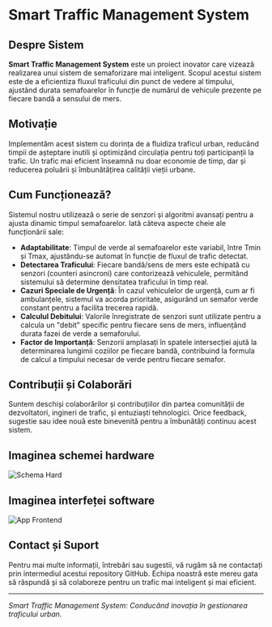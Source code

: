 # Smart Traffic Management System

## Despre Sistem

**Smart Traffic Management System** este un proiect inovator care vizează realizarea unui sistem de semaforizare mai inteligent. Scopul acestui sistem este de a eficientiza fluxul traficului din punct de vedere al timpului, ajustând durata semafoarelor în funcție de numărul de vehicule prezente pe fiecare bandă a sensului de mers.

## Motivație

Implementăm acest sistem cu dorința de a fluidiza traficul urban, reducând timpii de așteptare inutili și optimizând circulația pentru toți participanții la trafic. Un trafic mai eficient înseamnă nu doar economie de timp, dar și reducerea poluării și îmbunătățirea calității vieții urbane.

## Cum Funcționează?

Sistemul nostru utilizează o serie de senzori și algoritmi avansați pentru a ajusta dinamic timpul semafoarelor. Iată câteva aspecte cheie ale funcționării sale:

- **Adaptabilitate**: Timpul de verde al semafoarelor este variabil, între Tmin și Tmax, ajustându-se automat în funcție de fluxul de trafic detectat.
- **Detectarea Traficului**: Fiecare bandă/sens de mers este echipată cu senzori (counteri asincroni) care contorizează vehiculele, permitând sistemului să determine densitatea traficului în timp real.
- **Cazuri Speciale de Urgență**: În cazul vehiculelor de urgență, cum ar fi ambulanțele, sistemul va acorda prioritate, asigurând un semafor verde constant pentru a facilita trecerea rapidă.
- **Calculul Debitului**: Valorile înregistrate de senzori sunt utilizate pentru a calcula un "debit" specific pentru fiecare sens de mers, influențând durata fazei de verde a semaforului.
- **Factor de Importanță**: Senzorii amplasați în spatele intersecției ajută la determinarea lungimii coziilor pe fiecare bandă, contribuind la formula de calcul a timpului necesar de verde pentru fiecare semafor.

## Contribuții și Colaborări

Suntem deschiși colaborărilor și contribuțiilor din partea comunității de dezvoltatori, ingineri de trafic, și entuziaști tehnologici. Orice feedback, sugestie sau idee nouă este binevenită pentru a îmbunătăți continuu acest sistem.

## Imaginea schemei hardware

![Schema Hard](https://github.com/peleemanuel/smart-traffic-management-system/blob/Docs/Presentation/docs/schema_image.png)

## Imaginea interfeței software

![App Frontend](https://github.com/peleemanuel/smart-traffic-management-system/blob/Docs/Presentation/docs/frontend_image.png)

## Contact și Suport

Pentru mai multe informații, întrebări sau sugestii, vă rugăm să ne contactați prin intermediul acestui repository GitHub. Echipa noastră este mereu gata să răspundă și să colaboreze pentru un trafic mai inteligent și mai eficient.

---

_Smart Traffic Management System: Conducând inovația în gestionarea traficului urban._
